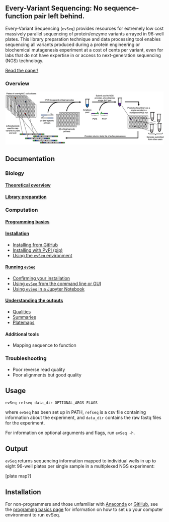 ## **E**very-**V**ariant **Seq**uencing: No sequence-function pair left behind.

Every-Variant Sequencing (`evSeq`) provides resources for extremely low cost massively parallel sequencing of protein/enzyme variants arrayed in 96-well plates. This library preparation technique and data processing tool enables sequencing all variants produced during a protein engineering or biochemical mutagenesis experiment at a cost of cents per variant, even for labs that do not have expertise in or access to next-generation sequencing (NGS) technology.

[Read the paper!](one_day...)

### Overview
![Overview](assets/overview.png)

## Documentation
### Biology
#### [Theoretical overview](bio/theory.md)

#### [Library preparation](bio/lib_prep.md)

### Computation
#### [Programming basics](comp/basics.md)
#### [Installation](comp/installation.md)
- [Installing from GitHub](comp/installation.md#installing-from-github)
- [Installing with PyPI (pip)](comp/installation.md#installing-from-pypi)
- [Using the `evSeq` environment](comp/installation.md#using-the-evseq-environment)
#### [Running `evSeq`](comp/usage.md)
- [Confirming your installation](comp/usage.md#confirming-your-installation)
- [Using `evSeq` from the command line or GUI](comp/usage.md#using-evseq-from-the-command-line-or-gui)
- [Using `evSeq` in a Jupyter Notebook](comp/usage.md#using-evseq-in-a-jupyter-notebook)
#### [Understanding the outputs](comp/outputs.md)
- [Qualities](comp/outputs.md#qualities)
- [Summaries](comp/outputs.md#summaries)
- [Platemaps](comp/outputs.md#platemaps)
#### Additional tools
- Mapping sequence to function

### Troubleshooting
- Poor reverse read quality
- Poor alignments but good quality

## Usage
```
evSeq refseq data_dir OPTIONAL_ARGS FLAGS
```
where `evSeq` has been set up in PATH, `refseq` is a csv file containing information about the experiment, and `data_dir` contains the raw fastq files for the experiment.

For information on optional arguments and flags, run `evSeq -h`.

## Output
`evSeq` returns sequencing information mapped to individual wells in up to eight 96-well plates per single sample in a multiplexed NGS experiment:

[plate map?]

## Installation
For non-programmers and those unfamiliar with [Anaconda](https://www.anaconda.com/) or [GitHub](https://www.github.com), see the [programing basics page](basics.md) for information on how to set up your computer environment to run evSeq.
